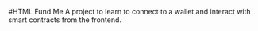 #HTML Fund Me
A project to learn to connect to a wallet and interact with smart contracts from the frontend.
